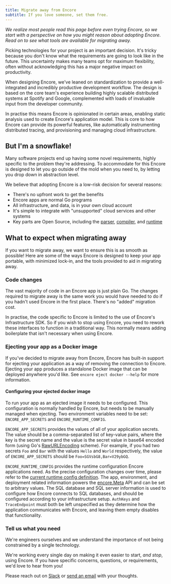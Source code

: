 ```yaml
---
title: Migrate away from Encore
subtitle: If you love someone, set them free.
---
```


_We realize most people read this page before even trying Encore, so we start with a perspective on how you might reason about adopting Encore. Read on to see what tools are available for migrating away._

Picking technologies for your project is an important decision. It's tricky because you don't know what the requirements are going to look like in the future. This uncertainty makes many teams opt for maximum flexibility, often without acknowledging this has a major negative impact on productivity.

When designing Encore, we've leaned on standardization to provide a well-integrated and incredibly productive development workflow. The design is based on the core team's experience building highly scalable distributed systems at Spotify and Google, complemented with loads of invaluable input from the developer community. 

In practise this means Encore is opinionated in certain areas, enabling static analysis used to create Encore's application model. This is core to how Encore can provide its powerful features, like automatically instrumenting distributed tracing, and provisioning and managing cloud infrastructure.

## But I'm a snowflake!

Many software projects end up having some novel requirements, highly specific to the problem they're addressing. To accommodate for this Encore is designed to let you go outside of the mold when you need to, by letting you drop down in abstraction level.

We believe that adopting Encore is a low-risk decision for several reasons:

- There's no upfront work to get the benefits
- Encore apps are normal Go programs
- All infrastructure, and data, is in your own cloud account
- It's simple to integrate with "unsupported" cloud services and other systems
- Key parts are Open Source, including the [parser](https://github.com/encoredev/encore/tree/main/parser), [compiler](https://github.com/encoredev/encore/tree/main/compiler), and [runtime](https://github.com/encoredev/encore/tree/main/runtime)

## What to expect when migrating away

If you want to migrate away, we want to ensure this is as smooth as possible! Here are some of the ways Encore is designed to keep your app portable, with minimized lock-in, and the tools provided to aid in migrating away.

### Code changes

The vast majority of code in an Encore app is just plain Go. The changes required to migrate away is the same work you would have needed to do if you hadn't used Encore in the first place. There's no "added" migration cost.

In practise, the code specific to Encore is limited to the use of Encore's Infrastructure SDK. So if you wish to stop using Encore, you need to rework these interfaces to function in a traditional way. This normally means adding boilerplate that isn't necessary when using Encore.

### Ejecting your app as a Docker image

If you've decided to migrate away from Encore, Encore has built-in support for ejecting your application as a way of
removing the connection to Encore. Ejecting your app produces a standalone Docker image that can be
deployed anywhere you'd like. See `encore eject docker --help` for more information.

#### Configuring your ejected docker image

To run your app as an ejected image it needs to be configured. This configuration is normally handled by Encore,
but needs to be manually managed when ejecting. Two environment variables need to be set: `ENCORE_APP_SECRETS`
and `ENCORE_RUNTIME_CONFIG`.

`ENCORE_APP_SECRETS` provides the values of all of your application secrets. The value should be a comma-separated list
of key-value pairs, where the key is the secret name and the value is the secret value in base64 encoded form
(using Go's [RawURLEncoding](https://pkg.go.dev/encoding/base64#pkg-variables) scheme). For example, if you had two secrets
`Foo` and `Bar` with the values `Hello` and `World` respectively, the value of `ENCORE_APP_SECRETS` should be
`Foo=SGVsbG8,Bar=V29ybGQ`.

`ENCORE_RUNTIME_CONFIG` provides the runtime configuration Encore applications need. As the precise configuration changes
over time, please refer to the [current runtime config definition](https://github.com/encoredev/encore/blob/main/runtime/appruntime/exported/config/config.go). The app, environment, and deployment related information powers the [encore.Meta](https://pkg.go.dev/encore.dev#AppMetadata) API
and can be set to arbitrary values. The SQL database and SQL server information is used to configure how Encore connects to SQL databases,
and should be configured according to your infrastructure setup. `AuthKeys` and `TraceEndpoint` must both be left unspecified as they determine how the application communicates with Encore, and leaving them empty disables that functionality.

### Tell us what you need

We're engineers ourselves and we understand the importance of not being constrained by a single technology.

We're working every single day on making it even easier to start, <i>and stop</i>, using Encore.
If you have specific concerns, questions, or requirements, we'd love to hear from you!

Please reach out on [Slack](https://encore.dev/slack) or [send an email](mailto:hello@encore.dev) with your thoughts.